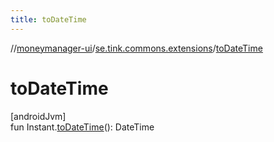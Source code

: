 ```yaml
---
title: toDateTime
---
```

//[moneymanager-ui](../../index.html)/[se.tink.commons.extensions](index.html)/[toDateTime](to-date-time.html)



# toDateTime



[androidJvm]\
fun Instant.[toDateTime](to-date-time.html)(): DateTime




